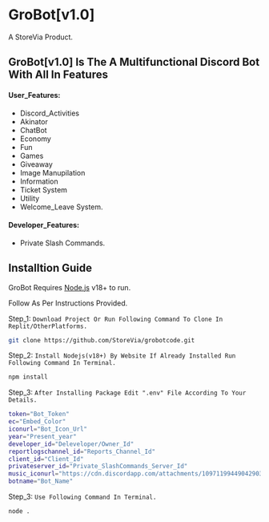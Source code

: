 # GroBot[v1.0]
A StoreVia Product.
## GroBot[v1.0] Is The A Multifunctional Discord Bot With All In Features

#### User_Features:

- Discord_Activities
- Akinator
- ChatBot
- Economy
- Fun
- Games
- Giveaway
- Image Manupilation
- Information
- Ticket System
- Utility
- Welcome_Leave System.

#### Developer_Features:
- Private Slash Commands.

## Installtion Guide

GroBot Requires [Node.js](https://nodejs.org/) v18+ to run.

Follow As Per Instructions Provided.


Step_1: `Download Project Or Run Following Command To Clone In Replit/OtherPlatforms.`
```sh
git clone https://github.com/StoreVia/grobotcode.git
```

Step_2: `Install Nodejs(v18+) By Website If Already Installed Run Following Command In Terminal.`

```sh
npm install
```

Step_3: `After Installing Package Edit ".env" File According To Your Details.`

```sh
token="Bot_Token"
ec="Embed_Color"
iconurl="Bot_Icon_Url"
year="Present_year"
developer_id="Deleveloper/Owner_Id"
reportlogschannel_id="Reports_Channel_Id"
client_id="Client_Id"
privateserver_id="Private_SlashCommands_Server_Id"
music_iconurl="https://cdn.discordapp.com/attachments/1097119944904290359/1097190855359594686/music_icon.gif"
botname="Bot_Name"
```

Step_3: `Use Following Command In Terminal.`

```sh
node .
```

